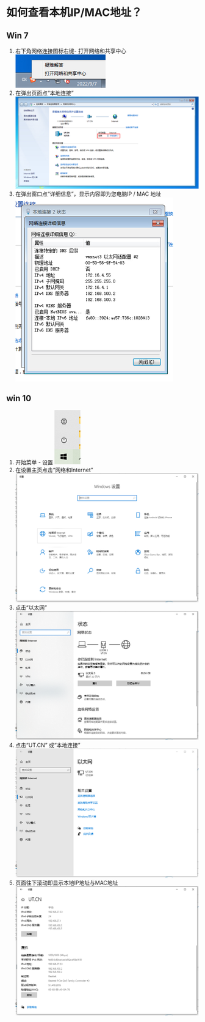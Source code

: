 # 如何查看本机IP/MAC地址？

## Win 7

1. 右下角网络连接图标右键- 打开网络和共享中心
   ![](assets/20220907_164427_image.png)
2. 在弹出页面点“本地连接”
   ![](assets/20220907_164516_image.png)
3. 在弹出窗口点“详细信息”，显示内容即为您电脑IP / MAC 地址
   ![](assets/20220907_164546_image.png)

## win 10

1. 开始菜单 - 设置
![](assets/20220907_164719_image.png)
2. 在设置主页点击“网络和Internet”
![](assets/20220907_164749_image.png)
3. 点击“以太网”
![](assets/20220907_164806_image.png)
4. 点击“UT.CN” 或“本地连接”
![](assets/20220907_164835_image.png)
5. 页面往下滚动即显示本地IP地址与MAC地址
![](assets/20220907_164859_image.png)
